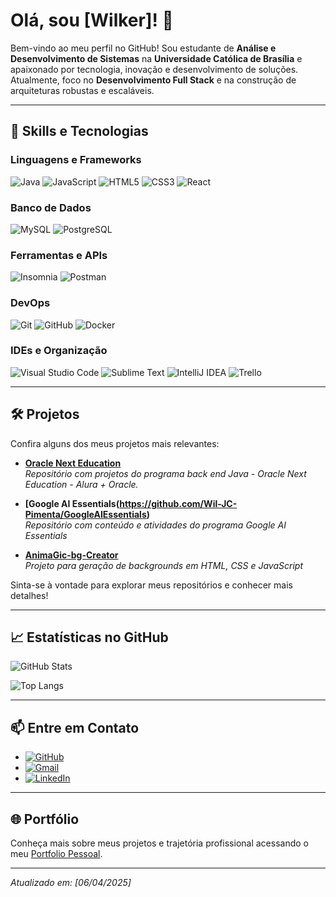 # Olá, sou [Wilker]! 👋

Bem-vindo ao meu perfil no GitHub! Sou estudante de **Análise e Desenvolvimento de Sistemas** na **Universidade Católica de Brasília** e apaixonado por tecnologia, inovação e desenvolvimento de soluções. Atualmente, foco no **Desenvolvimento Full Stack** e na construção de arquiteturas robustas e escaláveis.

---

## 🚀 Skills e Tecnologias

### Linguagens e Frameworks
![Java](https://img.shields.io/badge/-Java-333333?style=flat&logo=Java&logoColor=007396)
![JavaScript](https://img.shields.io/badge/-JavaScript-333333?style=flat&logo=javascript)
![HTML5](https://img.shields.io/badge/-HTML5-333333?style=flat&logo=HTML5)
![CSS3](https://img.shields.io/badge/-CSS3-333333?style=flat&logo=CSS3&logoColor=1572B6)
![React](https://img.shields.io/badge/-React-333333?style=flat&logo=react)

### Banco de Dados
![MySQL](https://img.shields.io/badge/-MySQL-333333?style=flat&logo=mysql)
![PostgreSQL](https://img.shields.io/badge/-PostgreSQL-333333?style=flat&logo=postgresql)

### Ferramentas e APIs
![Insomnia](https://img.shields.io/badge/-Insomnia-333333?style=flat&logo=insomnia)
![Postman](https://img.shields.io/badge/-Postman-333333?style=flat&logo=postman)

### DevOps
![Git](https://img.shields.io/badge/-Git-333333?style=flat&logo=git)
![GitHub](https://img.shields.io/badge/-GitHub-333333?style=flat&logo=github)
![Docker](https://img.shields.io/badge/-Docker-333333?style=flat&logo=docker)

### IDEs e Organização
![Visual Studio Code](https://img.shields.io/badge/-Visual%20Studio%20Code-333333?style=flat&logo=visual-studio-code&logoColor=007ACC)
![Sublime Text](https://img.shields.io/badge/-Sublime%20Text-333333?style=flat&logo=sublime-text&logoColor=FF9800)
![IntelliJ IDEA](https://img.shields.io/badge/-IntelliJ%20IDEA-333333?style=flat&logo=intellij-idea&logoColor=000000)
![Trello](https://img.shields.io/badge/-Trello-333333?style=flat&logo=trello&logoColor=007ACC)

---

## 🛠️ Projetos

Confira alguns dos meus projetos mais relevantes:

- **[Oracle Next Education](https://github.com/Wil-JC-Pimenta/Oracle-Next-Education)**  
  *Repositório com projetos do programa back end Java - Oracle Next Education - Alura + Oracle.*

- **[Google AI Essentials(https://github.com/Wil-JC-Pimenta/GoogleAIEssentials)**  
  *Repositório com conteúdo e atividades do programa Google AI Essentials*

- **[AnimaGic-bg-Creator](https://github.com/Wil-JC-Pimenta/animagic-bg-creator)**  
  *Projeto para geração de backgrounds em HTML, CSS e JavaScript*

Sinta-se à vontade para explorar meus repositórios e conhecer mais detalhes!

---

## 📈 Estatísticas no GitHub

![GitHub Stats](https://github-readme-stats.vercel.app/api?username=Wil-JC-Pimentao&theme=transparent&bg_color=000&border_color=30A3DC&show_icons=true&icon_color=30A3DC&title_color=E94D5F&text_color=FFF)

![Top Langs](https://github-readme-stats-git-masterrstaa-rickstaa.vercel.app/api/top-langs/?username=Wil-JC-Pimenta&layout=compact&bg_color=000&border_color=30A3DC&title_color=E94D5F&text_color=FFF)

---

## 📫 Entre em Contato

- [![GitHub](https://img.shields.io/badge/GitHub-100000?style=for-the-badge&logo=github&logoColor=white)](https://github.com/Wil-JC-Pimenta)
- [![Gmail](https://img.shields.io/badge/Gmail-333333?style=for-the-badge&logo=gmail&logoColor=red)](mailto:wiljcpimenta@example.com)
- [![LinkedIn](https://img.shields.io/badge/LinkedIn-0077B5?style=for-the-badge&logo=linkedin&logoColor=white)](https://linkedin.com/in/wil-jc-pimenta)

---

## 🌐 Portfólio

Conheça mais sobre meus projetos e trajetória profissional acessando o meu [Portfolio Pessoal](https://portfolio-plum-five-29.vercel.app/).

---

*Atualizado em: [06/04/2025]*
